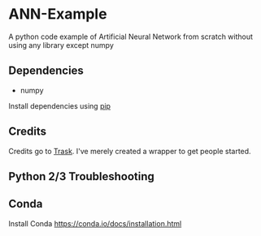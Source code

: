 # ANN-Example
A python code example of Artificial Neural Network from scratch without using any library except numpy


## Dependencies

* numpy

Install dependencies using [pip](https://pip.pypa.io/en/stable/)

## Credits

Credits go to [Trask](http://iamtrask.github.io/2015/07/12/basic-python-network/). I've merely created a wrapper to get people started. 

## Python 2/3 Troubleshooting 

## Conda
Install Conda https://conda.io/docs/installation.html


